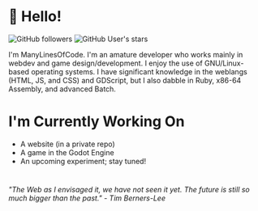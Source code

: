 # :wave: Hello!

![GitHub followers](https://img.shields.io/github/followers/ManyLinesOfCode?color=gren&label=Followers&logo=GitHub) ![GitHub User's stars](https://img.shields.io/github/stars/ManyLinesOfCode?color=green&label=Stars&logo=GitHub)

I'm ManyLinesOfCode. I'm an amature developer who works mainly in webdev and game design/development. I enjoy the use of GNU/Linux-based operating systems.
I have significant knowledge in the weblangs (HTML, JS, and CSS) and GDScript, but I also dabble in Ruby, x86-64 Assembly, and advanced Batch.

# I'm Currently Working On

- A website (in a private repo)
- A game in the Godot Engine
- An upcoming experiment; stay tuned!

#

_"The Web as I envisaged it, we have not seen it yet. The future is still so much bigger than the past." - Tim Berners-Lee_
